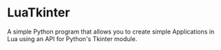 # LuaTkinter
A simple Python program that allows you to create simple Applications in Lua using an API for Python's Tkinter module.